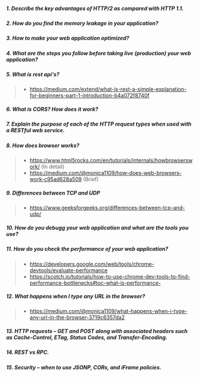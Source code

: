 ##### 1. Describe the key advantages of HTTP/2 as compared with HTTP 1.1.

##### 2. How do you find the memory leakage in your application? 

##### 3. How to make your web application optimized? 
##### 4. What are the steps you follow before taking live (production) your web application? 
##### 5. What is rest api's? 
> - <https://medium.com/extend/what-is-rest-a-simple-explanation-for-beginners-part-1-introduction-b4a072f8740f>
##### 6. What is CORS? How does it work?

##### 7. Explain the purpose of each of the HTTP request types when used with a RESTful web service.
##### 8. How does browser works? 
> - <https://www.html5rocks.com/en/tutorials/internals/howbrowserswork/> (In detail)
> - <https://medium.com/@monica1109/how-does-web-browsers-work-c95ad628a509> (Brief)

##### 9. Differences between TCP and UDP
> - <https://www.geeksforgeeks.org/differences-between-tcp-and-udp/>

##### 10. How do you debugg your web application and what are the tools you use? 

##### 11. How do you check the performance of your web application? 
> - <https://developers.google.com/web/tools/chrome-devtools/evaluate-performance>
> - <https://scotch.io/tutorials/how-to-use-chrome-dev-tools-to-find-performance-bottlenecks#toc-what-is-performance->

##### 12. What happens when I type any URL in the browser?
> - <https://medium.com/@monica1109/what-happens-when-i-type-any-url-in-the-browser-3719c6357da2>

##### 13. HTTP requests – GET and POST along with associated headers such as Cache-Control, ETag, Status Codes, and Transfer-Encoding.
##### 14. REST vs RPC.
##### 15. Security – when to use JSONP, CORs, and iFrame policies.
